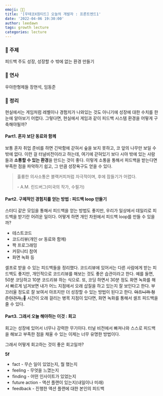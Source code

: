 ```yaml
---
emoji: 👩‍💻
title: '[우테코X원티드] 오늘의 개발자 : 프론트엔드1'
date: '2022-04-06 19:30:00'
author: leedawn
tags: growth lecture
categories: lecture
---
```


### 🌱 주제

피드백 주도 성장, 성장할 수 밖에 없는 환경 만들기

### 📢 연사

우아한형제들 장현석, 임동준

### 🍯 정리

현실에서는 게임처럼 레벨이나 경험치가 나와있는 것도 아니기에 성장에 대한 수치를 한 눈에 알아보기 어렵다.
그렇다면, 현실에서 게임과 같이 피드백 시스템 환경을 어떻게 구축해야될까?

#### Part1. 혼자 보단 동료와 함께

보통 혼자 취업 준비를 하면 긴박함에 갇혀서 숲을 보지 못하고, 코 앞의 나무만 보일 수 밖에 없다. 이런 걸 터널비전이라고 하는데, 여기에 갇혀있기 보다 시야 밖에 있는 사람들과 **소통할 수 있는 환경**을 만드는 것이 좋다. 이렇게 소통을 통해서 피드백을 받는다면 부족한 점을 파악하기 쉽고, 그 만큼 성장욕구도 얻을 수 있다.

> 훌륭한 의사소통은 블랙커피처럼 자극적이며, 후에 잠들기가 어렵다.
>
> \- A.M. 린드버그(미국의 작가, 수필가)

#### Part2. 구체적인 경험치를 얻는 방법 : 피드백 loop 만들기

스터디 같은 모임을 통해서 피드백을 얻는 방법도 좋지만, 우리가 일상에서 데일리로 피드백을 받기란 어려운 일이다. 어떻게 하면 개인 차원에서 피드백 loop를 만들 수 있을까?

- 테스트코드
- 코드리뷰(개인 or 동료와 함께)
- 짝 프로그래밍
- 커뮤니티 참여
- 화면 녹화 등

셀프로 받을 수 있는 피드백들을 정리했다. 코드리뷰에 있어서는 다른 사람에게 받는 피드백도 좋지만, 개인적으로 코드리뷰를 해보는 것도 좋은 습관이라고 한다. 예를 들면, 50분 코딩하고 10분 코드리뷰 하는 식으로. 또, 코딩 하면서 30분 정도 화면 녹화를 해서 빠르게 넘겨보면 내가 어느 지점에서 오래 삽질을 하고 있는지 잘 보인다고 한다. 부끄러울 정도로 잘 보여서 아프지만 더 성장할 수 있는 방법이 된다고 한다. ~~아프니까 청춘인건가,,🥲~~ 시간이 오래 걸리는 병목 지점이 있다면, 화면 녹화를 통해서 셀프 피드백을 줄 수 있다.

#### Part3. 그래서 오늘 해야하는 이것 : 회고

회고는 성장에 있어서 너무나 강력한 무기이다. 터널 비전에서 빠져나와 스스로 피드백을 해보고 부족한 점을 채울 수 있는 이제는 너무 유명한 방법이다.

그래서 어떻게 회고하는 것이 좋은 회고일까?

**5f**

- fact - 무슨 일이 있었는지, 뭘 했는지
- feeling - 무엇을 느꼈는지
- finding - 어떤 인사이트가 있었는지
- future action - 액션 플랜이 있는지(내일이나 미래)
- feedback - 진행한 액션 플랜에 대한 본인의 피드백

```toc

```

